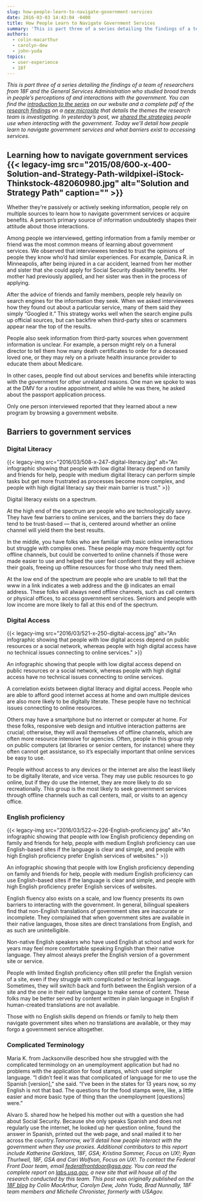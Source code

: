 ```yaml
---
slug: how-people-learn-to-navigate-government-services
date: 2016-03-03 14:43:04 -0400
title: How People Learn to Navigate Government Services
summary: 'This is part three of a series detailing the findings of a team of researchers from 18F and the General Services Administration who studied broad trends in people’s perceptions of and interactions with the government. You can find the introduction to the series on our website and a complete pdf of the research findings on'
authors:
  - colin-macarthur
  - carolyn-dew
  - john-yuda
topics:
  - user-experience
  - 18f
---
```


_This is part three of a series detailing the findings of a team of researchers from 18F and the General Services Administration who studied broad trends in people’s perceptions of and interactions with the government. You can find the [introduction to the series](https://18f.gsa.gov/2016/03/01/what-we-learned-after-interviewing-people-about-their-interactions-with-the-federal-government/) on our website and a complete pdf of the [research findings](https://labs.usa.gov/#research-report) on a [new microsite](https://labs.usa.gov/) that details the themes the research team is investigating._
_In yesterday’s post, we [shared the strategies](https://18f.gsa.gov/2016/03/02/strategies-people-use-when-interacting-with-the-federal-government/) people use when interacting with the government. Today we’ll detail how people learn to navigate government services and what barriers exist to accessing services._

## Learning how to navigate government services {{< legacy-img src="2015/08/600-x-400-Solution-and-Strategy-Path-wildpixel-iStock-Thinkstock-482060980.jpg" alt="Solution and Strategy Path" caption="" >}} 

Whether they’re passively or actively seeking information, people rely on multiple sources to learn how to navigate government services or acquire benefits. A person’s primary source of information undoubtedly shapes their attitude about those interactions.

Among people we interviewed, getting information from a family member or friend was the most common means of learning about government services. We observed that interviewees tended to trust the opinions of people they know who’d had similar experiences. For example, Danica R. in Minneapolis, after being injured in a car accident, learned from her mother and sister that she could apply for Social Security disability benefits. Her mother had previously applied, and her sister was then in the process of applying.

After the advice of friends and family members, people rely heavily on search engines for the information they seek. When we asked interviewees how they found out about a particular service, many of them said they simply “Googled it.” This strategy works well when the search engine pulls up official sources, but can backfire when third-party sites or scammers appear near the top of the results.

People also seek information from third-party sources when government information is unclear. For example, a person might rely on a funeral director to tell them how many death certificates to order for a deceased loved one, or they may rely on a private health insurance provider to educate them about Medicare.

In other cases, people find out about services and benefits while interacting with the government for other unrelated reasons. One man we spoke to was at the DMV for a routine appointment, and while he was there, he asked about the passport application process.

Only one person interviewed reported that they learned about a new program by browsing a government website.

## Barriers to government services

### Digital Literacy

{{< legacy-img src="2016/03/508-x-247-digital-literacy.jpg" alt="An infographic showing that people with low digital literacy depend on family and friends for help, people with medium digital literacy can perform simple tasks but get more frustrated as processes become more complex, and people with high digital literacy say their main barrier is trust." >}}

Digital literacy exists on a spectrum.

At the high end of the spectrum are people who are technologically savvy. They have few barriers to online services, and the barriers they do face tend to be trust-based — that is, centered around whether an online channel will yield them the best results.

In the middle, you have folks who are familiar with basic online interactions but struggle with complex ones. These people may more frequently opt for offline channels, but could be converted to online channels if those were made easier to use and helped the user feel confident that they will achieve their goals, freeing up offline resources for those who truly need them.

At the low end of the spectrum are people who are unable to tell that the www in a link indicates a web address and the @ indicates an email address. These folks will always need offline channels, such as call centers or physical offices, to access government services. Seniors and people with low income are more likely to fall at this end of the spectrum.

### Digital Access

{{< legacy-img src="2016/03/521-x-250-digital-access.jpg" alt="An infographic showing that people with low digital access depend on public resources or a social network, whereas people with high digital access have no technical issues connecting to online services." >}}

An infographic showing that people with low digital access depend on public resources or a social network, whereas people with high digital access have no technical issues connecting to online services.

A correlation exists between digital literacy and digital access. People who are able to afford good internet access at home and own multiple devices are also more likely to be digitally literate. These people have no technical issues connecting to online resources.

Others may have a smartphone but no internet or computer at home. For these folks, responsive web design and intuitive interaction patterns are crucial; otherwise, they will avail themselves of offline channels, which are often more resource intensive for agencies. Often, people in this group rely on public computers (at libraries or senior centers, for instance) where they often cannot get assistance, so it’s especially important that online services be easy to use.

People without access to any devices or the internet are also the least likely to be digitally literate, and vice versa. They may use public resources to go online, but if they do use the internet, they are more likely to do so recreationally. This group is the most likely to seek government services through offline channels such as call centers, mail, or visits to an agency office.

### English proficiency

{{< legacy-img src="2016/03/522-x-226-English-proficiency.jpg" alt="An infographic showing that people with low English proficiency depending on family and friends for help, people with medium English proficiency can use English-based sites if the language is clear and simple, and people with high English proficiency prefer English services of websites." >}}

An infographic showing that people with low English proficiency depending on family and friends for help, people with medium English proficiency can use English-based sites if the language is clear and simple, and people with high English proficiency prefer English services of websites.

English fluency also exists on a scale, and low fluency presents its own barriers to interacting with the government. In general, bilingual speakers find that non-English translations of government sites are inaccurate or incomplete. They complained that when government sites are available in their native languages, those sites are direct translations from English, and as such are unintelligible.

Non-native English speakers who have used English at school and work for years may feel more comfortable speaking English than their native language. They almost always prefer the English version of a government site or service.

People with limited English proficiency often still prefer the English version of a site, even if they struggle with complicated or technical language. Sometimes, they will switch back and forth between the English version of a site and the one in their native language to make sense of content. These folks may be better served by content written in plain language in English if human-created translations are not available.

Those with no English skills depend on friends or family to help them navigate government sites when no translations are available, or they may forgo a government service altogether.

### Complicated Terminology

Maria K. from Jacksonville described how she struggled with the complicated terminology on an unemployment application but had no problems with the application for food stamps, which used simpler language. “I didn’t feel it was that complicated of language for me to use the Spanish [version],” she said. “I’ve been in the states for 13 years now, so my English is not that bad. The questions for the food stamps were, like, a little easier and more basic type of thing than the unemployment [questions] were.”

Alvaro S. shared how he helped his mother out with a question she had about Social Security. Because she only speaks Spanish and does not regularly use the internet, he looked up her question online, found the answer in Spanish, printed out the web page, and snail mailed it to her across the country._Tomorrow, we’ll detail how people interact with the government when they use proxies._
_Additional contributors to this report include Katherine Garklavs, 18F, GSA; Kristina Sommer, Focus on UX!; Ryan Thurlwell, 18F, GSA and Cari Wolfson, Focus on UX!. To contact the Federal Front Door team, email <federalfrontdoor@gsa.gov>. You can read the complete report on [labs.usa.gov](https://labs.usa.gov/), a new site that will house all of the research conducted by this team._
_This post was originally published on the [18F blog](https://18f.gsa.gov/blog/) by Colin MacArthur, Carolyn Dew, John Yuda, Brad Nunnally, 18F team members and Michelle Chronister, formerly with USAgov._